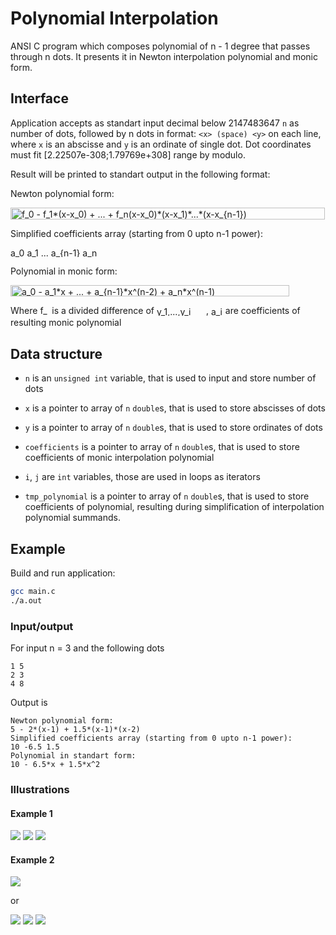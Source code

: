 # Polynomial Interpolation

ANSI C program which composes polynomial of n - 1 degree that passes through n dots. It presents it in Newton interpolation polynomial and monic form.

## Interface

Application accepts as standart input decimal below 2147483647 `n` as number of dots, followed by n dots in format: `<x> (space) <y>` on each line, where `x` is an abscisse and `y` is an ordinate of single dot. Dot coordinates must fit [2.22507e-308;1.79769e+308] range by modulo.

Result will be printed to standart output in the following format:

Newton polynomial form:

<img src="http://www.sciweavers.org/tex2img.php?eq=f_0%20-%20f_1%2A%28x-x_0%29%20%2B%20...%20%2B%20f_n%28x-x_0%29%2A%28x-x_1%29%2A...%2A%28x-x_%7Bn-1%7D%29&bc=White&fc=Black&im=jpg&fs=12&ff=arev&edit=0" align="center" border="0" alt="f_0 - f_1*(x-x_0) + ... + f_n(x-x_0)*(x-x_1)*...*(x-x_{n-1})" width="503" height="19" />

Simplified coefficients array (starting from 0 upto n-1 power):

<img src="http://www.sciweavers.org/tex2img.php?eq=a_0%20%5Cquad%20a_1%20%5Cquad%20...%20%5Cquad%20a_%7Bn-1%7D%20%5Cquad%20a_n&bc=White&fc=Black&im=jpg&fs=12&ff=arev&edit=0" align="center" border="0" alt="a_0 a_1 ... a_{n-1} a_n" width="185" height="15" />

Polynomial in monic form:

<img src="http://www.sciweavers.org/tex2img.php?eq=a_0%20-%20a_1%2Ax%20%2B%20...%20%2B%20a_%7Bn-1%7D%2Ax%5Cwedge%28n-2%29%20%2B%20a_n%2Ax%5Cwedge%28n-1%29&bc=White&fc=Black&im=jpg&fs=12&ff=arev&edit=0" align="center" border="0" alt="a_0 - a_1*x + ... + a_{n-1}*x^(n-2) + a_n*x^(n-1)" width="446" height="18" />

Where <img src="http://www.sciweavers.org/tex2img.php?eq=f_i&bc=White&fc=Black&im=jpg&fs=12&ff=arev&edit=0" align="center" border="0" alt="f_i" width="15" height="19" /> is a divided difference of <img src="http://www.sciweavers.org/tex2img.php?eq=y_1%2C%5Cldots%2Cy_i&bc=White&fc=Black&im=jpg&fs=12&ff=arev&edit=0" align="center" border="0" alt="y_1,...,y_i" width="79" height="15" />, <img src="http://www.sciweavers.org/tex2img.php?eq=a_i&bc=White&fc=Black&im=jpg&fs=12&ff=arev&edit=0" align="center" border="0" alt="a_i" width="19" height="15" /> are coefficients of resulting monic polynomial

## Data structure

- `n` is an `unsigned int` variable, that is used to input and store number of dots

- `x` is a pointer to array of `n` `double`s, that is used to store abscisses of dots

- `y` is a pointer to array of `n` `double`s, that is used to store ordinates of dots

- `coefficients` is a pointer to array of `n` `double`s, that is used to store coefficients of monic interpolation polynomial

- `i`, `j` are `int` variables, those are used in loops as iterators

- `tmp_polynomial` is a pointer to array of `n` `double`s, that is used to store coefficients of polynomial, resulting during simplification of interpolation polynomial summands.

## Example

Build and run application:

```bash
gcc main.c
./a.out
```

### Input/output

For input n = 3 and the following dots

```plain
1 5
2 3
4 8
```

Output is

```plain
Newton polynomial form:
5 - 2*(x-1) + 1.5*(x-1)*(x-2)
Simplified coefficients array (starting from 0 upto n-1 power):
10 -6.5 1.5
Polynomial in standart form:
10 - 6.5*x + 1.5*x^2
```

### Illustrations

#### Example 1

<img src="./img/console.png" />

<img src="./img/wolfram.png" />

<img src="./img/plot.png" />

#### Example 2

<img src="./img/console2.png" />

or

<img src="./img/console3.png" />

<img src="./img/wolfram2.png" />

<img src="./img/plot2.png" />